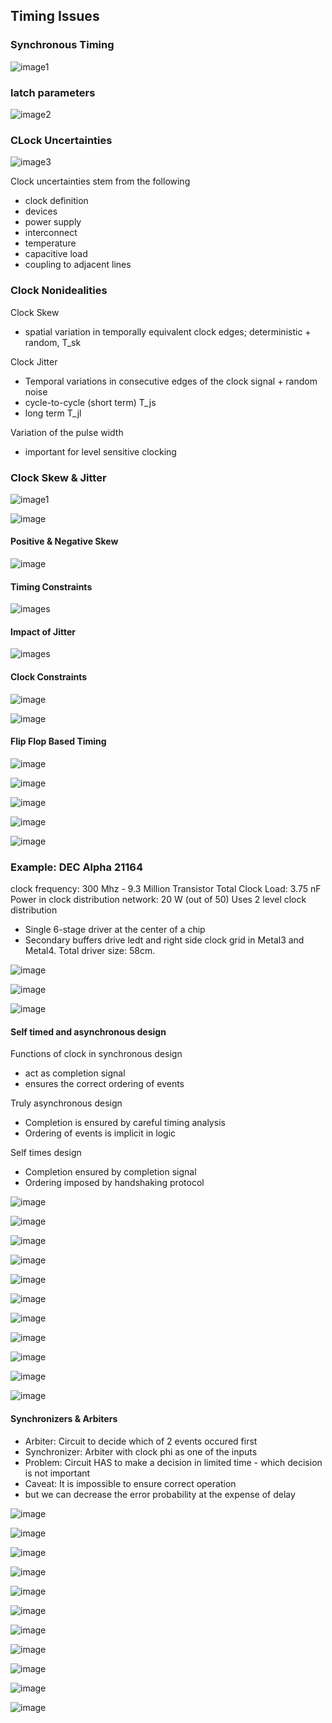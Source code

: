 ## Timing Issues
### Synchronous Timing
![image1](images/image3-1.png)
### latch parameters
![image2](images/image3-2.png)
### CLock Uncertainties
![image3](images/image3-3.png)

Clock uncertainties stem from the following
* clock definition
* devices
* power supply
* interconnect
* temperature
* capacitive load
* coupling to adjacent lines

### Clock Nonidealities
Clock Skew
* spatial variation in temporally equivalent clock edges; deterministic + random, T_sk

Clock Jitter
* Temporal variations in consecutive edges of the clock signal + random noise
* cycle-to-cycle (short term) T_js
* long term T_jl

Variation of the pulse width
 * important for level sensitive clocking

### Clock Skew & Jitter
![image1](images/image3-4.png)

![image](images/image3-5.png)

#### Positive & Negative Skew
![image](images/image3-6.png)

#### Timing Constraints
![images](images/image3-7.png)

#### Impact of Jitter
![images](images/image3-8.png)

#### Clock Constraints
![image](images/image3-9.png)

![image](images/image3-10.png)

#### Flip Flop Based Timing
![image](images/image3-11.png)

![image](images/image3-12.png)

![image](images/image3-13.png)

![image](images/image3-14.png)

![image](images/image3-15.png)

### Example: DEC Alpha 21164
clock frequency: 300 Mhz - 9.3 Million Transistor
Total Clock Load: 3.75 nF
Power in clock distribution network: 20 W (out of 50)
Uses 2 level clock distribution
* Single 6-stage driver at the center of a chip
* Secondary buffers drive ledt and right side clock grid in Metal3 and Metal4. Total driver size: 58cm.

![image](images/image3-16.png)

![image](images/image3-17.png)

![image](images/image3-18.png)

#### Self timed and asynchronous design
Functions of clock in synchronous design
* act as completion signal
* ensures the correct ordering of events

Truly asynchronous design
* Completion is ensured by careful timing analysis
* Ordering of events is implicit in logic

Self times design
* Completion ensured by completion signal
* Ordering imposed by handshaking protocol

![image](images/image3-19.png)

![image](images/image3-20.png)

![image](images/image3-21.png)

![image](images/image3-22.png)

![image](images/image3-23.png)

![image](images/image3-24.png)

![image](images/image3-25.png)

![image](images/image3-26.png)

![image](images/image3-27.png)

![image](images/image3-28.png)

![image](images/image3-29.png)

#### Synchronizers & Arbiters
* Arbiter: Circuit to decide which of 2 events occured first
* Synchronizer: Arbiter with clock phi as one of the inputs
* Problem: Circuit HAS to make a decision in limited time - which decision is not important
* Caveat: It is impossible to ensure correct operation
* but we can decrease the error probability at the expense of delay

![image](images/image3-30.png)

![image](images/image3-31.png)

![image](images/image3-32.png)

![image](images/image3-33.png)

![image](images/image3-34.png)

![image](images/image3-35.png)

![image](images/image3-36.png)

![image](images/image3-37.png)

![image](images/image3-38.png)

![image](images/image3-39.png)

![image](images/image3-40.png)

